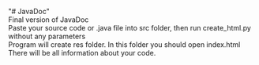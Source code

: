 "# JavaDoc" <br>
Final version of JavaDoc
<br>
Paste your source code or .java file into src folder,
then run create_html.py without any parameters
<br>
Program will create res folder. In this folder you should open index.html
<br>
There will be all information about your code. 